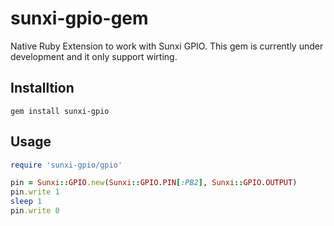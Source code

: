 sunxi-gpio-gem
==============

Native Ruby Extension to work with Sunxi GPIO. This gem is currently under development and it only support wirting.



## Installtion

```
gem install sunxi-gpio
```


## Usage

```ruby
require 'sunxi-gpio/gpio'

pin = Sunxi::GPIO.new(Sunxi::GPIO.PIN[:PB2], Sunxi::GPIO.OUTPUT)
pin.write 1
sleep 1
pin.write 0
```
